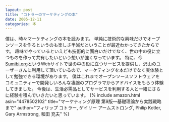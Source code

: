 ```yaml
---
layout: post
title: "コトラーのマーケティングの本"
date: 2005-12-11
categories: 本
---
```

僕は、時々マーケティングの本を読みます。
単純に技術的な興味だけでオープンソースを作るというのも楽しさ半減だということが最近わかってきたからです。
趣味でやっているといえども技術的に面白いだけでなく、世の中の役に立つものを作って共有したいという想いが強くなっています。
特に、今[Sumibi.org](http://www.sumibi.org/)というWebサイトで世の中の役に立つサービスを提供し、沢山のユーザーさんに利用して頂いているので、マーケティングを本だけでなく実体験として勉強できる環境があります。
僕はこれまでオープンソースソフトウェアをコミュニティーで開発しいろんな凄腕のプログラマからアドバイスをもらう体験してきました。
今後は、生活必需品としてサービスを利用する人と一緒にさらに経験を積んでいきたいと思っています。
{% include amazon.html asin="4478502102" title="マーケティング原理 第9版―基礎理論から実践戦略まで" author="フィリップ コトラー, ゲイリー アームストロング, Philip Kotler, Gary Armstrong, 和田 充夫" %}
